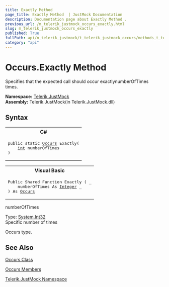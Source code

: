 ```yaml
---
title: Exactly Method 
page_title: Exactly Method  | JustMock Documentation
description: Documentation page about Exactly Method .
previous_url: /m_telerik_justmock_occurs_exactly.html
slug: m_telerik_justmock_occurs_exactly
published: True
fullPath: api/n_telerik_justmock/t_telerik_justmock_occurs/methods_t_telerik_justmock_occurs/m_telerik_justmock_occurs_exactly
category: "api"
---
```


# Occurs.Exactly Method



Specifies that the expected call should occur exactlynumberOfTimes<br>
times.


 **Namespace:**  [Telerik.JustMock](n_telerik_justmock) <br> **Assembly:** Telerik.JustMock(in Telerik.JustMock.dll)
## Syntax


<div id="syntaxCodeBlocks" class="code"><span codeLanguage="CSharp"><table><tr><th>C#</th></tr><tr><td><pre xml:space="preserve"><span class="keyword">public</span> <span class="keyword">static</span> <a href="T_Telerik_JustMock_Occurs.html">Occurs</a> <span class="identifier">Exactly</span>(
	<a href="https://msdn2.microsoft.com/en-us/library/td2s409d" target="_blank">int</a> <span class="parameter">numberOfTimes</span>
)</pre></td></tr></table></span><span codeLanguage="VisualBasicDeclaration"><table><tr><th>Visual Basic</th></tr><tr><td><pre xml:space="preserve"><span class="keyword">Public</span> <span class="keyword">Shared</span> <span class="keyword">Function</span> <span class="identifier">Exactly</span> ( _
	<span class="parameter">numberOfTimes</span> <span class="keyword">As</span> <a href="https://msdn2.microsoft.com/en-us/library/td2s409d" target="_blank">Integer</a> _
) <span class="keyword">As</span> <a href="T_Telerik_JustMock_Occurs.html">Occurs</a></pre></td></tr></table></span></div>



numberOfTimes<br>


Type: [System.Int32](td2s409d) <br>Specific number of times


Occurs type.

## See Also



 [Occurs Class](t_telerik_justmock_occurs) 

 [Occurs Members](allmembers_t_telerik_justmock_occurs) 

 [Telerik.JustMock Namespace](n_telerik_justmock) 



